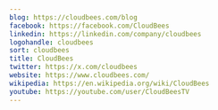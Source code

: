 ```yaml
---
blog: https://cloudbees.com/blog
facebook: https://facebook.com/CloudBees
linkedin: https://linkedin.com/company/cloudbees
logohandle: cloudbees
sort: cloudbees
title: CloudBees
twitter: https://x.com/cloudbees
website: https://www.cloudbees.com/
wikipedia: https://en.wikipedia.org/wiki/CloudBees
youtube: https://youtube.com/user/CloudBeesTV
---
```

